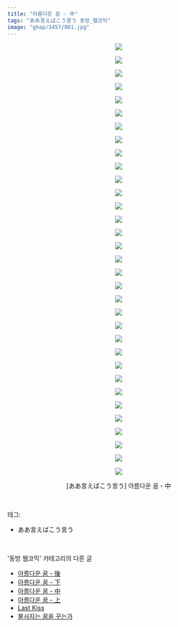 ```yaml
---
title: "아름다운 꿈 - 中"
tags: "ああ言えばこう言う 동방_웹코믹"
image: "ghap/3457/001.jpg"
---
```

<div class="article">
<p style="text-align: center; clear: none; float: none;"><img src="{{ site.nasurl }}/ghap/3457/001.jpg"/></p>
<p style="text-align: center; clear: none; float: none;"><img src="{{ site.nasurl }}/ghap/3457/002.jpg"/></p>
<p style="text-align: center; clear: none; float: none;"><img src="{{ site.nasurl }}/ghap/3457/003.jpg"/></p>
<p style="text-align: center; clear: none; float: none;"><img src="{{ site.nasurl }}/ghap/3457/004.jpg"/></p>
<p style="text-align: center; clear: none; float: none;"><img src="{{ site.nasurl }}/ghap/3457/005.jpg"/></p>
<p style="text-align: center; clear: none; float: none;"><img src="{{ site.nasurl }}/ghap/3457/006.jpg"/></p>
<p style="text-align: center; clear: none; float: none;"><img src="{{ site.nasurl }}/ghap/3457/007.jpg"/></p>
<p style="text-align: center; clear: none; float: none;"><img src="{{ site.nasurl }}/ghap/3457/008.jpg"/></p>
<p style="text-align: center; clear: none; float: none;"><img src="{{ site.nasurl }}/ghap/3457/009.jpg"/></p>
<p style="text-align: center; clear: none; float: none;"><img src="{{ site.nasurl }}/ghap/3457/010.jpg"/></p>
<p style="text-align: center; clear: none; float: none;"><img src="{{ site.nasurl }}/ghap/3457/011.jpg"/></p>
<p style="text-align: center; clear: none; float: none;"><img src="{{ site.nasurl }}/ghap/3457/012.jpg"/></p>
<p style="text-align: center; clear: none; float: none;"><img src="{{ site.nasurl }}/ghap/3457/013.jpg"/></p>
<p style="text-align: center; clear: none; float: none;"><img src="{{ site.nasurl }}/ghap/3457/014.jpg"/></p>
<p style="text-align: center; clear: none; float: none;"><img src="{{ site.nasurl }}/ghap/3457/015.jpg"/></p>
<p style="text-align: center; clear: none; float: none;"><img src="{{ site.nasurl }}/ghap/3457/016.jpg"/></p>
<p style="text-align: center; clear: none; float: none;"><img src="{{ site.nasurl }}/ghap/3457/017.jpg"/></p>
<p style="text-align: center; clear: none; float: none;"><img src="{{ site.nasurl }}/ghap/3457/018.jpg"/></p>
<p style="text-align: center; clear: none; float: none;"><img src="{{ site.nasurl }}/ghap/3457/019.jpg"/></p>
<p style="text-align: center; clear: none; float: none;"><img src="{{ site.nasurl }}/ghap/3457/020.jpg"/></p>
<p style="text-align: center; clear: none; float: none;"><img src="{{ site.nasurl }}/ghap/3457/021.jpg"/></p>
<p style="text-align: center; clear: none; float: none;"><img src="{{ site.nasurl }}/ghap/3457/022.jpg"/></p>
<p style="text-align: center; clear: none; float: none;"><img src="{{ site.nasurl }}/ghap/3457/023.jpg"/></p>
<p style="text-align: center; clear: none; float: none;"><img src="{{ site.nasurl }}/ghap/3457/024.jpg"/></p>
<p style="text-align: center; clear: none; float: none;"><img src="{{ site.nasurl }}/ghap/3457/025.jpg"/></p>
<p style="text-align: center; clear: none; float: none;"><img src="{{ site.nasurl }}/ghap/3457/026.jpg"/></p>
<p style="text-align: center; clear: none; float: none;"><img src="{{ site.nasurl }}/ghap/3457/027.jpg"/></p>
<p style="text-align: center; clear: none; float: none;"><img src="{{ site.nasurl }}/ghap/3457/028.jpg"/></p>
<p style="text-align: center; clear: none; float: none;"><img src="{{ site.nasurl }}/ghap/3457/029.jpg"/></p>
<p style="text-align: center; clear: none; float: none;"><img src="{{ site.nasurl }}/ghap/3457/030.jpg"/></p>
<p style="text-align: center; clear: none; float: none;"><img src="{{ site.nasurl }}/ghap/3457/031.jpg"/></p>
<p style="text-align: center; clear: none; float: none;"><img src="{{ site.nasurl }}/ghap/3457/032.jpg"/></p>
<p style="text-align: center; clear: none; float: none;"><img src="{{ site.nasurl }}/ghap/3457/033.jpg"/></p>
<p style="text-align: center; clear: none; float: none;">[ああ言えばこう言う] 아름다운 꿈 - 中</p>
</div><br/>
<div class="tagTrail">
<p>태그: </p>
<ul>
<li>ああ言えばこう言う</li>
</ul>
</div><br/>
<div class="another">
<p>'동방 웹코믹' 카테고리의 다른 글</p>
<ul>
<li><a href="/2017-06-21-ghap_3459">아름다운 꿈 - 後</a></li>
<li><a href="/2017-06-21-ghap_3458">아름다운 꿈 - 下</a></li>
<li><a href="/2017-06-21-ghap_3457">아름다운 꿈 - 中</a></li>
<li><a href="/2017-06-21-ghap_3456">아름다운 꿈 - 上</a></li>
<li><a href="/2017-06-20-ghap_3447">Last Kiss</a></li>
<li><a href="/2017-06-20-ghap_3446">불사자는 꿈을 꾸는가</a></li>
</ul>
</div><br/>
<div class="cb_module cb_fluid">
<div class="cb_wrt cb_profile">
</div><!-- commentList close -->
</div><br/>
